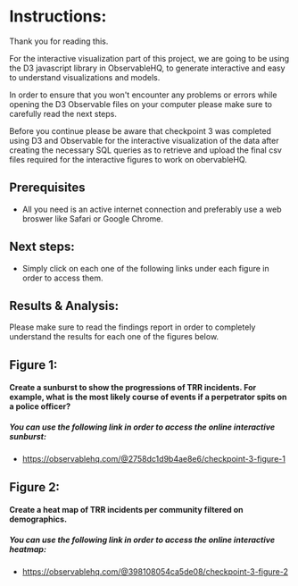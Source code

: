 # Instructions:

Thank you for reading this.

For the interactive visualization part of this project, we are going to be using the D3 javascript library in ObservableHQ, to generate interactive and easy to understand visualizations and models.

In order to ensure that you won't encounter any problems or errors 
while opening the D3 Observable files on your computer please make sure to
carefully read the next steps.

Before you continue please be aware that checkpoint 3 was completed using D3 and Observable for the interactive visualization of the data after creating the necessary SQL queries as to retrieve and upload the final csv files required for the interactive figures to work on obervableHQ.

## Prerequisites
- All you need is an active internet connection and preferably use a web broswer like Safari or Google Chrome.

## Next steps:
- Simply click on each one of the following links under each figure in order to access them.

## Results & Analysis:
Please make sure to read the findings report in order to completely understand the results for each one of the figures below.

## Figure 1:
#### Create a sunburst to show the progressions of TRR incidents. For example, what is the most likely course of events if a perpetrator spits on a police officer?
##### You can use the following link in order to access the online interactive sunburst:
- https://observablehq.com/@2758dc1d9b4ae8e6/checkpoint-3-figure-1

## Figure 2:
#### Create a heat map of TRR incidents per community filtered on demographics.
##### You can use the following link in order to access the online interactive heatmap:
- https://observablehq.com/@398108054ca5de08/checkpoint-3-figure-2

